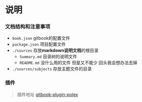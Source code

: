 # 说明

### 文档结构和注意事项

- `book.json` gitbook的配置文件
- `package.json` 项目配置文件
- `./sources` 存放**markdown说明文档**的根目录
    - `Summary.md` 目录树的说明文件
    - `README.md` 没什么用的文件 但是又不能少 回头我会想办法去掉
- `./sources/subjects` 存放主题文件的目录


### 插件

> 插件地址 [gitbook-plugin-polex](https://github.com/marsoln/gitbook-plugin-polex)  


